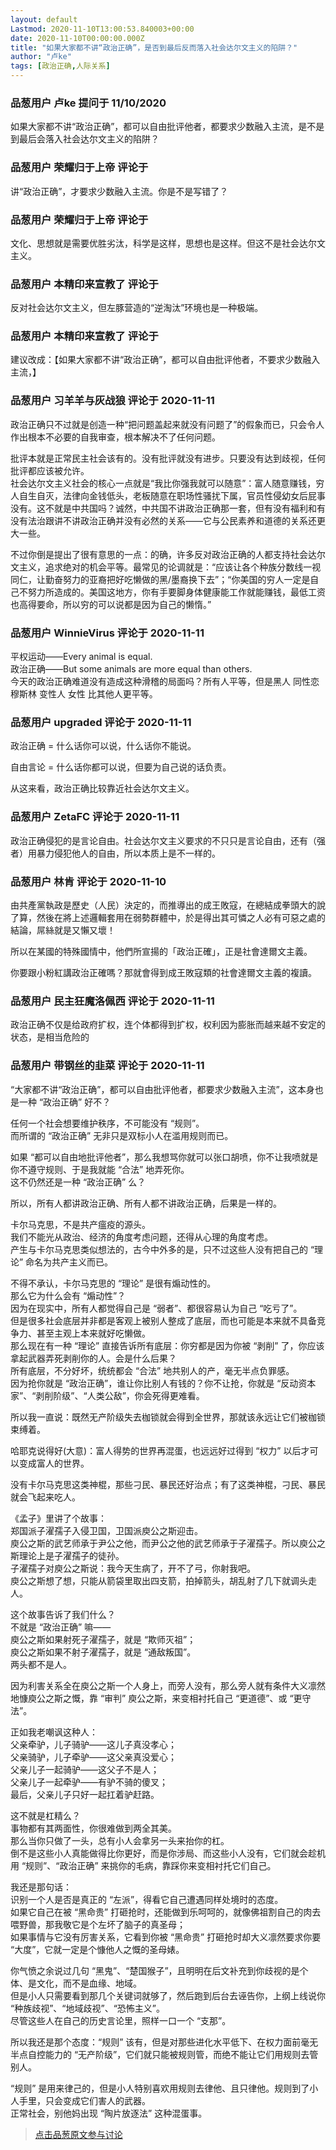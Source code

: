 ```yaml
---
layout: default
Lastmod: 2020-11-10T13:00:53.840003+00:00
date: 2020-11-10T00:00:00.000Z
title: "如果大家都不讲“政治正确”，是否到最后反而落入社会达尔文主义的陷阱？"
author: "卢ke"
tags: [政治正确,人际关系]
---
```



### 品葱用户 **卢ke** 提问于 11/10/2020
    
如果大家都不讲“政治正确”，都可以自由批评他者，都要求少数融入主流，是不是到最后会落入社会达尔文主义的陷阱？
    
                

### 品葱用户 **荣耀归于上帝** 评论于 
        
讲“政治正确”，才要求少数融入主流。你是不是写错了？
        
                

### 品葱用户 **荣耀归于上帝** 评论于 
        
文化、思想就是需要优胜劣汰，科学是这样，思想也是这样。但这不是社会达尔文主义。
        
                

### 品葱用户 **本精印来宣教了** 评论于 
        
反对社会达尔文主义，但左豚营造的“逆淘汰”环境也是一种极端。
        
                

### 品葱用户 **本精印来宣教了** 评论于 
        
建议改成：【如果大家都不讲“政治正确”，都可以自由批评他者，不要求少数融入主流，】
        
                

### 品葱用户 **习羊羊与灰战狼** 评论于 2020-11-11
        
政治正确只不过就是创造一种“把问题盖起来就没有问题了”的假象而已，只会令人作出根本不必要的自我审查，根本解决不了任何问题。  
  
批评本就是正常民主社会该有的。没有批评就没有进步。只要没有达到歧视，任何批评都应该被允许。  
社会达尔文主义社会的核心一点就是“我比你强我就可以随意”：富人随意赚钱，穷人自生自灭，法律向金钱低头，老板随意在职场性骚扰下属，官员性侵幼女后屁事没有。这不就是中共国吗？诚然，中共国不讲政治正确那一套，但有没有福利和有没有法治跟讲不讲政治正确并没有必然的关系——它与公民素养和道德的关系还更大一些。  
  
不过你倒是提出了很有意思的一点：的确，许多反对政治正确的人都支持社会达尔文主义，追求绝对的机会平等。最常见的论调就是：“应该让各个种族分数线一视同仁，让勤奋努力的亚裔把好吃懒做的黑/墨裔换下去”；“你美国的穷人一定是自己不努力所造成的。美国这地方，你有手要脚身体健康能工作就能赚钱，最低工资也高得要命，所以穷的可以说都是因为自己的懒惰。”
        
                

### 品葱用户 **WinnieVirus** 评论于 2020-11-11
        
平权运动——Every animal is equal.  
政治正确——But some animals are more equal than others.   
今天的政治正确难道没有造成这种滑稽的局面吗？所有人平等，但是黑人 同性恋 穆斯林 变性人 女性 比其他人更平等。
        
                

### 品葱用户 **upgraded** 评论于 2020-11-11
        
政治正确 = 什么话你可以说，什么话你不能说。  
  
自由言论 = 什么话你都可以说，但要为自己说的话负责。  
  
从这来看，政治正确比较靠近社会达尔文主义。
        
                

### 品葱用户 **ZetaFC** 评论于 2020-11-11
        
政治正确侵犯的是言论自由。社会达尔文主义要求的不只只是言论自由，还有（强者）用暴力侵犯他人的自由，所以本质上是不一样的。
        
                

### 品葱用户 **林肯** 评论于 2020-11-10
        
由共產黨執政是歷史（人民）決定的，而推導出的成王敗寇，在總結成拳頭大的說了算，然後在將上述邏輯套用在弱勢群體中，於是得出其可憐之人必有可惡之處的結論，屌絲就是又懶又壞！  
  
所以在某國的特殊國情中，他們所宣揚的「政治正確」，正是社會達爾文主義。  
  
你要跟小粉紅講政治正確嗎？那就會得到成王敗寇類的社會達爾文主義的複讀。
        
                

### 品葱用户 **民主狂魔洛佩西** 评论于 2020-11-11
        
政治正确不仅是给政府扩权，连个体都得到扩权，权利因为膨胀而越来越不安定的状态，是相当危险的
        
                

### 品葱用户 **带钢丝的韭菜** 评论于 2020-11-11
        
“大家都不讲“政治正确”，都可以自由批评他者，都要求少数融入主流”，这本身也是一种 “政治正确” 好不？  
  
任何一个社会想要维护秩序，不可能没有 “规则”。  
而所谓的 “政治正确” 无非只是双标小人在滥用规则而已。  
  
如果 “都可以自由地批评他者”，那么我想骂你就可以张口胡喷，你不让我喷就是你不遵守规则、于是我就能 “合法” 地弄死你。  
这不仍然还是一种 “政治正确” 么？  
  
所以，所有人都讲政治正确、所有人都不讲政治正确，后果是一样的。  
  
卡尔马克思，不是共产瘟疫的源头。  
我们不能光从政治、经济的角度考虑问题，还得从心理的角度考虑。  
产生与卡尔马克思类似想法的，古今中外多的是，只不过这些人没有把自己的 “理论” 命名为共产主义而已。  
  
不得不承认，卡尔马克思的 “理论” 是很有煽动性的。  
那么它为什么会有 “煽动性”？  
因为在现实中，所有人都觉得自己是 “弱者”、都很容易认为自己 “吃亏了”。  
但是很多社会底层并非都是客观上被别人整成了底层，而也可能是本来就不具备竞争力、甚至主观上本来就好吃懒做。  
那么现在有一种 “理论” 直接告诉所有底层：你穷都是因为你被 “剥削” 了，你应该拿起武器弄死剥削你的人。会是什么后果？  
所有底层，不分好坏，统统都会 “合法” 地共别人的产，毫无半点负罪感。  
因为抢你就是 “政治正确”，谁让你比别人有钱的？你不让抢，你就是 “反动资本家”、“剥削阶级”、“人类公敌”，你会死得更难看。  
  
所以我一直说：既然无产阶级失去枷锁就会得到全世界，那就该永远让它们被枷锁束缚着。  
  
哈耶克说得好(大意)：富人得势的世界再混蛋，也远远好过得到 “权力” 以后才可以变成富人的世界。  
  
没有卡尔马克思这类神棍，那些刁民、暴民还好治点；有了这类神棍，刁民、暴民就会飞起来吃人。  
  
《孟子》里讲了个故事：  
郑国派子濯孺子入侵卫国，卫国派庾公之斯迎击。  
庾公之斯的武艺师承于尹公之他，而尹公之他的武艺师承于子濯孺子。所以庾公之斯理论上是子濯孺子的徒孙。  
子濯孺子对庾公之斯说：我今天生病了，开不了弓，你射我吧。  
庾公之斯想了想，只能从箭袋里取出四支箭，拍掉箭头，胡乱射了几下就调头走人。  
  
这个故事告诉了我们什么？  
不就是 “政治正确” 嘛——  
庾公之斯如果射死子濯孺子，就是 “欺师灭祖”；  
庾公之斯如果不射子濯孺子，就是 “通敌叛国”。  
两头都不是人。  
  
因为利害关系全在庾公之斯一个人身上，而旁人没有，那么旁人就有条件大义凛然地慷庾公之斯之慨，靠 “审判” 庾公之斯，来变相衬托自己 “更道德”、或 “更守法”。  
  
正如我老嘲讽这种人：  
父亲牵驴，儿子骑驴——这儿子真没孝心；  
父亲骑驴，儿子牵驴——这父亲真没爱心；  
父亲儿子一起骑驴——这父子不是人；  
父亲儿子一起牵驴——有驴不骑的傻叉；  
最后，父亲儿子只好一起扛着驴赶路。  
  
这不就是杠精么？  
事物都有其两面性，你很难做到两全其美。  
那么当你只做了一头，总有小人会拿另一头来抬你的杠。  
倒不是这些小人真能做得比你更好，而是你涉局、而这些小人没有，它们就会趁机用 “规则”、“政治正确” 来挑你的毛病，靠踩你来变相衬托它们自己。  
  
我还是那句话：  
识别一个人是否是真正的 “左派”，得看它自己遭遇同样处境时的态度。  
如果它自己在被 “黑命贵” 打砸抢时，还能做到乐呵呵的，就像佛祖割自己的肉去喂野兽，那我敬它是个左坏了脑子的真圣母；  
如果事情与它没有厉害关系，它看到你被 “黑命贵” 打砸抢时却大义凛然要求你要 “大度”，它就一定是个慷他人之慨的圣母婊。  
  
你气愤之余说过几句 “黑鬼”、“楚国猴子”，且明明在后文补充到你歧视的是个体、是文化，而不是血缘、地域。  
但是小人只需要看到那几个关键词就够了，然后跑到后台去诬告你，上纲上线说你 “种族歧视”、“地域歧视”、“恐怖主义”。  
尽管这些人在自己的历史言论里，照样一口一个 “支那”。  
  
所以我还是那个态度：“规则” 该有，但是对那些进化水平低下、在权力面前毫无半点自控能力的 “无产阶级”，它们就只能被规则管，而绝不能让它们用规则去管别人。  
  
“规则” 是用来律己的，但是小人特别喜欢用规则去律他、且只律他。规则到了小人手里，只会变成它们害人的武器。  
正常社会，别他妈出现 “陶片放逐法” 这种混蛋事。
        
                





> [点击品葱原文参与讨论](https://pincong.rocks/question/33353)

